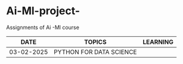 # Ai-Ml-project-
Assignments of Ai -Ml course

|DATE    | TOPICS   |  LEARNING |
|--------|----------|-----------|
|03-02-2025|PYTHON FOR DATA SCIENCE|
